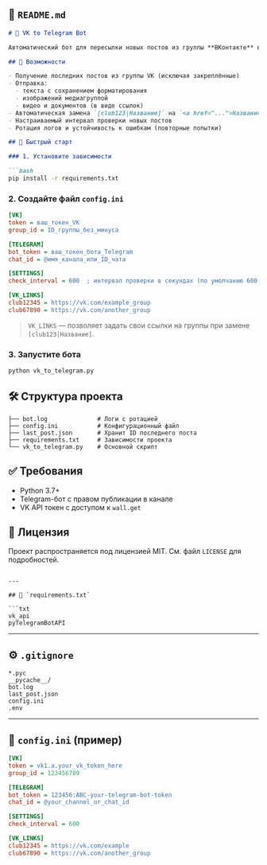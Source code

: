 ## 📝 `README.md`

```markdown
# 🤖 VK to Telegram Bot

Автоматический бот для пересылки новых постов из группы **ВКонтакте** в канал **Telegram**.

## 📌 Возможности

- Получение последних постов из группы VK (исключая закреплённые)
- Отправка:
  - текста с сохранением форматирования
  - изображений медиагруппой
  - видео и документов (в виде ссылок)
- Автоматическая замена `[club123|Название]` на `<a href="...">Название</a>`
- Настраиваемый интервал проверки новых постов
- Ротация логов и устойчивость к ошибкам (повторные попытки)

## 🚀 Быстрый старт

### 1. Установите зависимости

```bash
pip install -r requirements.txt
```

### 2. Создайте файл `config.ini`

```ini
[VK]
token = ваш_токен_VK
group_id = ID_группы_без_минуса

[TELEGRAM]
bot_token = ваш_токен_бота_Telegram
chat_id = @имя_канала_или_ID_чата

[SETTINGS]
check_interval = 600  ; интервал проверки в секундах (по умолчанию 600 = 10 минут)

[VK_LINKS]
club12345 = https://vk.com/example_group
club67890 = https://vk.com/another_group
```

> `VK_LINKS` — позволяет задать свои ссылки на группы при замене `[club123|Название]`.

### 3. Запустите бота

```bash
python vk_to_telegram.py
```

## 🛠 Структура проекта

```
├── bot.log              # Логи с ротацией
├── config.ini           # Конфигурационный файл
├── last_post.json       # Хранит ID последнего поста
├── requirements.txt     # Зависимости проекта
└── vk_to_telegram.py    # Основной скрипт
```

## ✅ Требования

- Python 3.7+
- Telegram-бот с правом публикации в канале
- VK API токен с доступом к `wall.get`

## 📄 Лицензия

Проект распространяется под лицензией MIT. См. файл `LICENSE` для подробностей.
```

---

## 🧾 `requirements.txt`

```txt
vk_api
pyTelegramBotAPI
```

---

## ⚙️ `.gitignore`

```gitignore
*.pyc
__pycache__/
bot.log
last_post.json
config.ini
.env
```

---

## 🧪 `config.ini` (пример)

```ini
[VK]
token = vk1.a.your_vk_token_here
group_id = 123456789

[TELEGRAM]
bot_token = 123456:ABC-your-telegram-bot-token
chat_id = @your_channel_or_chat_id

[SETTINGS]
check_interval = 600

[VK_LINKS]
club12345 = https://vk.com/example
club67890 = https://vk.com/another_group
```
